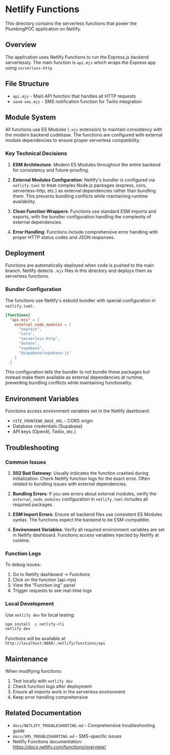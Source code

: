 # Netlify Functions

This directory contains the serverless functions that power the PlumbingPOC application on Netlify.

## Overview

The application uses Netlify Functions to run the Express.js backend serverlessly. The main function is `api.mjs` which wraps the Express app using `serverless-http`.

## File Structure

- `api.mjs` - Main API function that handles all HTTP requests
- `send-sms.mjs` - SMS notification function for Twilio integration

## Module System

All functions use ES Modules (`.mjs` extension) to maintain consistency with the modern backend codebase. The functions are configured with external module dependencies to ensure proper serverless compatibility.

### Key Technical Decisions

1. **ESM Architecture**: Modern ES Modules throughout the entire backend for consistency and future-proofing.

2. **External Modules Configuration**: Netlify's bundler is configured via `netlify.toml` to treat complex Node.js packages (express, cors, serverless-http, etc.) as external dependencies rather than bundling them. This prevents bundling conflicts while maintaining runtime availability.

3. **Clean Function Wrappers**: Functions use standard ESM imports and exports, with the bundler configuration handling the complexity of external dependencies.

4. **Error Handling**: Functions include comprehensive error handling with proper HTTP status codes and JSON responses.

## Deployment

Functions are automatically deployed when code is pushed to the main branch. Netlify detects `.mjs` files in this directory and deploys them as serverless functions.

### Bundler Configuration

The functions use Netlify's esbuild bundler with special configuration in `netlify.toml`:

```toml
[functions]
  "api-mjs" = {
    external_node_modules = [
      "express",
      "cors",
      "serverless-http",
      "dotenv",
      "supabase",
      "@supabase/supabase-js"
    ]
  }
```

This configuration tells the bundler to not bundle these packages but instead make them available as external dependencies at runtime, preventing bundling conflicts while maintaining functionality.

## Environment Variables

Functions access environment variables set in the Netlify dashboard:
- `VITE_FRONTEND_BASE_URL` - CORS origin
- Database credentials (Supabase)
- API keys (OpenAI, Twilio, etc.)

## Troubleshooting

### Common Issues

1. **502 Bad Gateway**: Usually indicates the function crashed during initialization. Check Netlify function logs for the exact error. Often related to bundling issues with external dependencies.

2. **Bundling Errors**: If you see errors about external modules, verify the `external_node_modules` configuration in `netlify.toml` includes all required packages.

3. **ESM Import Errors**: Ensure all backend files use consistent ES Modules syntax. The functions expect the backend to be ESM-compatible.

4. **Environment Variables**: Verify all required environment variables are set in Netlify dashboard. Functions access variables injected by Netlify at runtime.

### Function Logs

To debug issues:
1. Go to Netlify dashboard → Functions
2. Click on the function (api-mjs)
3. View the "Function log" panel
4. Trigger requests to see real-time logs

### Local Development

Use `netlify dev` for local testing:
```bash
npm install -g netlify-cli
netlify dev
```

Functions will be available at `http://localhost:8888/.netlify/functions/api`

## Maintenance

When modifying functions:
1. Test locally with `netlify dev`
2. Check function logs after deployment
3. Ensure all imports work in the serverless environment
4. Keep error handling comprehensive

## Related Documentation

- `docs/NETLIFY_TROUBLESHOOTING.md` - Comprehensive troubleshooting guide
- `docs/SMS_TROUBLESHOOTING.md` - SMS-specific issues
- Netlify Functions documentation: https://docs.netlify.com/functions/overview/